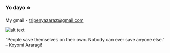 ### Yo dayo ⭐

My gmail - tripenyazaraz@gmail.com

![alt text](https://user-images.githubusercontent.com/55177401/124723356-cadd7c00-df2c-11eb-9a98-28392933d7a2.jpg)

“People save themselves on their own. Nobody can ever save anyone else.” – Koyomi Araragi!
